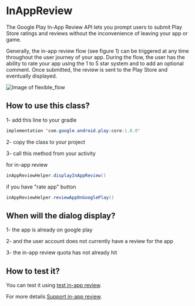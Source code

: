 # InAppReview

The Google Play In-App Review API lets you prompt users to submit Play Store ratings and reviews without the inconvenience of leaving your app or game.

Generally, the in-app review flow (see figure 1) can be triggered at any time throughout the user journey of your app. During the flow, the user has the ability to rate your app using the 1 to 5 star system and to add an optional comment. Once submitted, the review is sent to the Play Store and eventually displayed.


![Image of flexible_flow](https://developer.android.com/images/google/play/in-app-review/iar-flow.jpg)


## How to use this class?
1- add this line to your gradle 

```java
implementation 'com.google.android.play:core:1.8.0'
```
2- copy the class to your project

3- call this method from your activity


for in-app review
```java
inAppReviewHelper.displayInAppReview()
```
if you have "rate app" button
```java
inAppReviewHelper.reviewAppOnGooglePlay()
```



## When will the dialog display?
  1- the app is already on google play

  2- and the  user account does not currently have a review for the app

  3- the in-app review quota has not already hit




## How to test it?
You can test it using [test in-app review](https://developer.android.com/guide/playcore/in-app-review/test).


For more details [Support in-app review](https://developer.android.com/guide/playcore/in-app-review).
